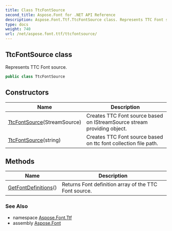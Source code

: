 ```yaml
---
title: Class TtcFontSource
second_title: Aspose.Font for .NET API Reference
description: Aspose.Font.Ttf.TtcFontSource class. Represents TTC Font source
type: docs
weight: 740
url: /net/aspose.font.ttf/ttcfontsource/
---
```

## TtcFontSource class

Represents TTC Font source.

```csharp
public class TtcFontSource
```

## Constructors

| Name | Description |
| --- | --- |
| [TtcFontSource](ttcfontsource/#constructor)(StreamSource) | Creates TTC Font source based on IStreamSource stream providing object. |
| [TtcFontSource](ttcfontsource/#constructor_1)(string) | Creates TTC Font source based on ttc font collection file path. |

## Methods

| Name | Description |
| --- | --- |
| [GetFontDefinitions](../../aspose.font.ttf/ttcfontsource/getfontdefinitions/)() | Returns Font definition array of the TTC Font source. |

### See Also

* namespace [Aspose.Font.Ttf](../../aspose.font.ttf/)
* assembly [Aspose.Font](../../)


